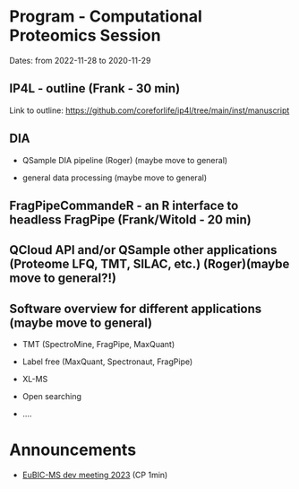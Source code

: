 # Program - Computational Proteomics Session

Dates: from 2022-11-28 to 2020-11-29

## IP4L - outline (Frank - 30 min)

Link to outline: https://github.com/coreforlife/ip4l/tree/main/inst/manuscript

## DIA 
 
 * QSample DIA pipeline (Roger) (maybe move to general)

 * general data processing (maybe move to general)

## FragPipeCommandeR - an R interface to headless FragPipe (Frank/Witold - 20 min)

## QCloud API and/or QSample other applications (Proteome LFQ, TMT, SILAC, etc.) (Roger)(maybe move to general?!)

## Software overview for different applications (maybe move to general)

* TMT (SpectroMine, FragPipe, MaxQuant)

* Label free (MaxQuant, Spectronaut, FragPipe)

* XL-MS

* Open searching 

* ....



# Announcements

* [EuBIC-MS dev meeting 2023](https://eubic-ms.org/events/2023-developers-meeting/) (CP 1min)
